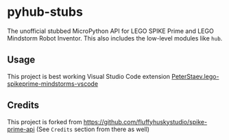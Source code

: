 # pyhub-stubs
The unofficial stubbed MicroPython API for LEGO SPIKE Prime and LEGO Mindstorm Robot Inventor. This also includes the low-level modules like `hub`.

## Usage
This project is best working Visual Studio Code extension  [PeterStaev.lego-spikeprime-mindstorms-vscode](https://marketplace.visualstudio.com/items?itemName=PeterStaev.lego-spikeprime-mindstorms-vscode)

## Credits
This project is forked from https://github.com/fluffyhuskystudio/spike-prime-api (See `Credits` section from there as well)
